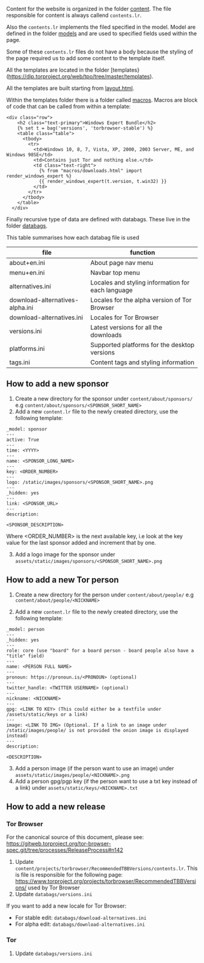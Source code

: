 Content for the website is organized in the folder [content](https://dip.torproject.org/web/tpo/tree/master/content). The file responsible for content is always callend `contents.lr`.

Also the `contents.lr` implements the filed specified in the model. Model are defined in the folder [models](https://dip.torproject.org/web/tpo/tree/master/models) and are used to specified fields used within the page.

Some of these `contents.lr` files do not have a body because the styling of the page required us to add some content to the template itself.

All the templates are located in the folder [templates}(https://dip.torproject.org/web/tpo/tree/master/templates).

All the templates are built starting from [layout.html](https://dip.torproject.org/web/tpo/tree/master/templates/layout.html). 

Within the templates folder there is a folder called [macros](https://dip.torproject.org/web/tpo/tree/master/templates/macros). Macros are block of code that can be called from within a template:
```
<div class="row">
    <h2 class="text-primary">Windows Expert Bundle</h2>
    {% set t = bag('versions', 'torbrowser-stable') %}
    <table class="table">
      <tbody>
        <tr>
          <td>Windows 10, 8, 7, Vista, XP, 2000, 2003 Server, ME, and Windows 98SE</td>
          <td>Contains just Tor and nothing else.</td>
          <td class="text-right">
            {% from "macros/downloads.html" import render_windows_expert %}
            {{ render_windows_expert(t.version, t.win32) }}
          </td>
        </tr>
      </tbody>
    </table>
  </div>
```

Finally recursive type of data are defined with databags.
These live in the folder [databags](https://dip.torproject.org/web/tpo/tree/master/databags).

This table summarises how each databag file is used

| file | function |
| ------ | ------ |
| about+en.ini | About page nav menu |
| menu+en.ini | Navbar top menu |
| alternatives.ini | Locales and styling information for each language |
| download-alternatives-alpha.ini | Locales for the alpha version of Tor Browser |
| download-alternatives.ini | Locales for Tor Browser |
| versions.ini | Latest versions for all the downloads |
| platforms.ini | Supported platforms for the desktop versions |
| tags.ini | Content tags and styling information |


## How to add a new sponsor

1. Create a new directory for the sponsor under `content/about/sponsors/` e.g `content/about/sponsors/<SPONSOR_SHORT_NAME>`
2. Add a new `content.lr` file to the newly created directory, use the following template:
```
_model: sponsor
---
active: True
---
time: <YYYY>
---
name: <SPONSOR_LONG_NAME>
---
key: <ORDER_NUMBER>
---
logo: /static/images/sponsors/<SPONSOR_SHORT_NAME>.png
---
_hidden: yes
---
link: <SPONSOR_URL>
---
description:

<SPONSOR_DESCRIPTION>
```

Where <ORDER_NUMBER> is the next available key, i.e look at the key value for the last sponsor added and increment that by one. 

3. Add a logo image for the sponsor under `assets/static/images/sponsors/<SPONSOR_SHORT_NAME>.png`

## How to add a new Tor person

1. Create a new directory for the person under `content/about/people/` e.g `content/about/people/<NICKNAME>`

2. Add a new `content.lr` file to the newly created directory, use the following template:

```
_model: person
---
_hidden: yes
---
role: core (use "board" for a board person - board people also have a "title" field)
---
name: <PERSON FULL NAME>
---
pronoun: https://pronoun.is/<PRONOUN> (optional)
---
twitter_handle: <TWITTER USERNAME> (optional)
---
nickname: <NICKNAME>
---
gpg: <LINK TO KEY> (This could either be a textfile under /assets/static/keys or a link)
---
image: <LINK TO IMG> (Optional. If a link to an image under /static/images/people/ is not provided the onion image is displayed instead)
---
description:

<DESCRIPTION>

```
3. Add a person image (if the person want to use an image) under `assets/static/images/people/<NICKNAME>.png`
4. Add a person gpg/pgp key (if the person want to use a txt key instead of a link) under `assets/static/keys/<NICKNAME>.txt`

## How to add a new release

### Tor Browser

For the canonical source of this document, please see: https://gitweb.torproject.org/tor-browser-spec.git/tree/processes/ReleaseProcess#n142

1. Update `content/projects/torbrowser/RecommendedTBBVersions/contents.lr`. This is file is responsible for the following page: https://www.torproject.org/projects/torbrowser/RecommendedTBBVersions/ used by Tor Browser
2. Update `databags/versions.ini`

If you want to add a new locale for Tor Browser:

- For stable edit: `databags/download-alternatives.ini` 
- For alpha edit: `databags/download-alternatives.ini`

### Tor 
1. Update `databags/versions.ini`